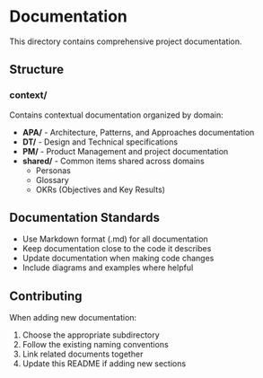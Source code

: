 # Documentation

This directory contains comprehensive project documentation.

## Structure

### context/
Contains contextual documentation organized by domain:

- **APA/** - Architecture, Patterns, and Approaches documentation
- **DT/** - Design and Technical specifications
- **PM/** - Product Management and project documentation
- **shared/** - Common items shared across domains
  - Personas
  - Glossary
  - OKRs (Objectives and Key Results)

## Documentation Standards

- Use Markdown format (.md) for all documentation
- Keep documentation close to the code it describes
- Update documentation when making code changes
- Include diagrams and examples where helpful

## Contributing

When adding new documentation:
1. Choose the appropriate subdirectory
2. Follow the existing naming conventions
3. Link related documents together
4. Update this README if adding new sections
